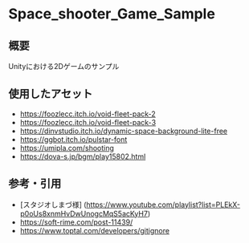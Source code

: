 # Space_shooter_Game_Sample 

## 概要
Unityにおける2Dゲームのサンプル

## 使用したアセット
* <https://foozlecc.itch.io/void-fleet-pack-2>
* <https://foozlecc.itch.io/void-fleet-pack-3>
* <https://dinvstudio.itch.io/dynamic-space-background-lite-free>
* <https://ggbot.itch.io/pulstar-font>
* <https://umipla.com/shooting>
* <https://dova-s.jp/bgm/play15802.html>

## 参考・引用
* [スタジオしまづ様] (https://www.youtube.com/playlist?list=PLEkX-p0oUs8xnmHvDwUnogcMqS5acKyH7)
* <https://soft-rime.com/post-11439/>
* <https://www.toptal.com/developers/gitignore>